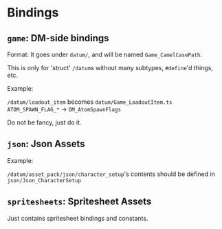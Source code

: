# Bindings

## `game`: DM-side bindings

Format: It goes under `datum/`, and will be named `Game_CamelCasePath`.

This is only for 'struct' `/datum`s without many subtypes, `#define`'d things, etc.

Example:

`/datum/loadout_item` becomes `datum/Game_LoadoutItem.ts`
`ATOM_SPAWN_FLAG_*` -> `DM_AtomSpawnFlags`

Do not be fancy, just do it.

## `json`: Json Assets

Example:

`/datum/asset_pack/json/character_setup`'s contents should be defined in `json/Json_CharacterSetup`

## `spritesheets`: Spritesheet Assets

Just contains spritesheet bindings and constants.
